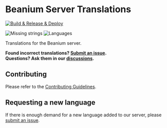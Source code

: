 # Beanium Server Translations

[![Build & Release & Deploy](https://github.com/BeaniumMC/translations/actions/workflows/ci.yml/badge.svg)](https://beaniummc.github.io/translations/)  

![Missing strings](https://img.shields.io/endpoint?url=https%3A%2F%2Fbeaniummc.github.io%2Ftranslations%2Fmissing_total.json&cacheSeconds=60)
![Languages](https://img.shields.io/endpoint?url=https%3A%2F%2Fbeaniummc.github.io%2Ftranslations%2Flanguages.json&cacheSeconds=60)

Translations for the Beanium server.  

**Found incorrect translations? [Submit an issue](https://github.com/BeaniumMC/translations/issues/new?template=translation-error.yml).**  
**Questions? Ask them in our [discussions](https://github.com/orgs/BeaniumMC/discussions/categories/translations).**  

## Contributing

Please refer to the [Contributing Guidelines](./CONTRIBUTING.md).  

## Requesting a new language

If there is enough demand for a new language added to our server, please [submit an issue](https://github.com/BeaniumMC/translations/issues/new?template=language-request.yml).  
